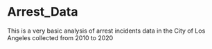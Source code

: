 # Arrest_Data
This is a very basic analysis of arrest incidents data in the City of Los Angeles collected from 2010 to 2020
